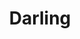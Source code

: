 ---
title: "Darling"
url: /ciudad-autonoma-de-buenos-aires/darling-avenida-avellaneda/
shop: ropa
---